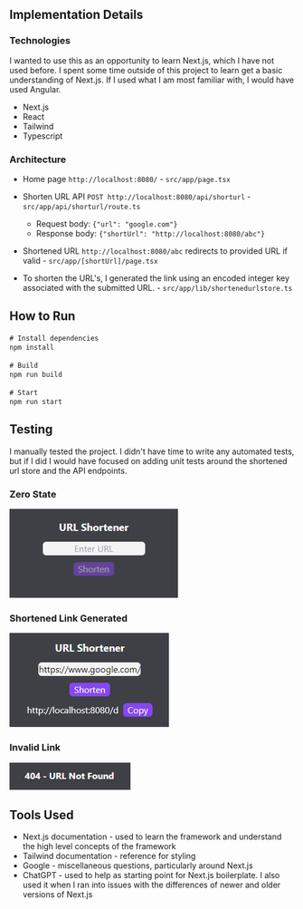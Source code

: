 ## Implementation Details

<!-- Provide a short description of your implementation (technologies used, brief overview of project architecture, etc.) -->

### Technologies

I wanted to use this as an opportunity to learn Next.js, which I have not used before. I spent some time outside of this project to learn get a basic understanding of Next.js. If I used what I am most familiar with, I would have used Angular.

- Next.js
- React
- Tailwind
- Typescript

### Architecture

- Home page `http://localhost:8080/` - `src/app/page.tsx`
- Shorten URL API `POST http://localhost:8080/api/shorturl` - `src/app/api/shorturl/route.ts`
  - Request body: `{"url": "google.com"}`
  - Response body: `{"shortUrl": "http://localhost:8080/abc"}`
- Shortened URL `http://localhost:8080/abc` redirects to provided URL if valid - `src/app/[shortUrl]/page.tsx`

- To shorten the URL's, I generated the link using an encoded integer key associated with the submitted URL. - `src/app/lib/shortenedurlstore.ts`

## How to Run

<!--
- Include instructions on how to run your implementation locally. Be sure to include any necessary setup steps, such as installing dependencies, as well as the commands to start the application.
-->

```
# Install dependencies
npm install

# Build
npm run build

# Start
npm run start
```

## Testing

<!-- Describe how you tested your solution (automated testing, manual testing process, screenshots, etc.) -->

I manually tested the project. I didn't have time to write any automated tests, but if I did I would have focused on adding unit tests around the shortened url store and the API endpoints.

### Zero State

![alt text](image.png)

### Shortened Link Generated

![alt text](image-1.png)

### Invalid Link

![alt text](image-2.png)

## Tools Used

<!--
- Describe any tools you used in developing your solution (e.g. ChatGPT for generating ideas and styles)
- Note: The use of AI tools is not discouraged, but they should be used judiciously.
-->

- Next.js documentation - used to learn the framework and understand the high level concepts of the framework
- Tailwind documentation - reference for styling
- Google - miscellaneous questions, particularly around Next.js
- ChatGPT - used to help as starting point for Next.js boilerplate. I also used it when I ran into issues with the differences of newer and older versions of Next.js
